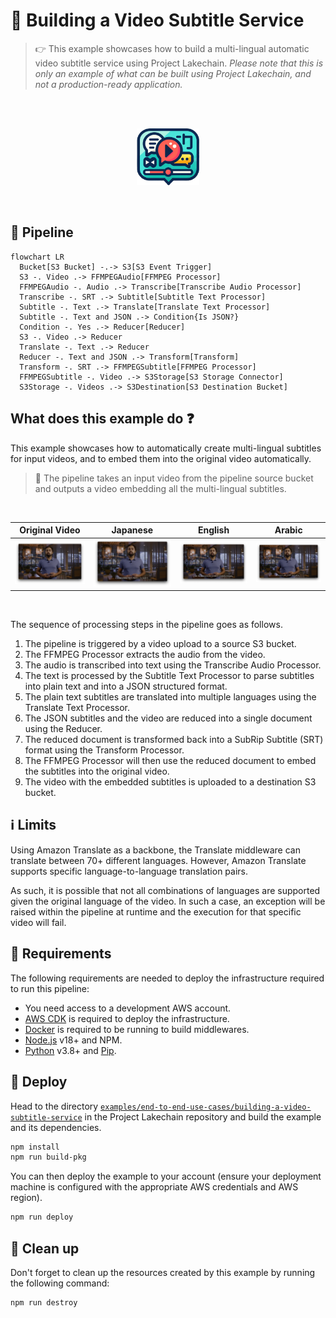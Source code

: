 # 💬 Building a Video Subtitle Service

> 👉 This example showcases how to build a multi-lingual automatic video subtitle service using Project Lakechain. _Please note that this is only an example of what can be built using Project Lakechain, and not a production-ready application._

<br />
<br />
<p align="center">
  <img width="100" src="../../../docs/src/assets/example-video-subtitle-service.png" />
</p>
<br />

## :dna: Pipeline

```mermaid
flowchart LR
  Bucket[S3 Bucket] -.-> S3[S3 Event Trigger]
  S3 -. Video .-> FFMPEGAudio[FFMPEG Processor]
  FFMPEGAudio -. Audio .-> Transcribe[Transcribe Audio Processor]
  Transcribe -. SRT .-> Subtitle[Subtitle Text Processor]
  Subtitle -. Text .-> Translate[Translate Text Processor]
  Subtitle -. Text and JSON .-> Condition{Is JSON?}
  Condition -. Yes .-> Reducer[Reducer]
  S3 -. Video .-> Reducer
  Translate -. Text .-> Reducer
  Reducer -. Text and JSON .-> Transform[Transform]
  Transform -. SRT .-> FFMPEGSubtitle[FFMPEG Processor]
  FFMPEGSubtitle -. Video .-> S3Storage[S3 Storage Connector]
  S3Storage -. Videos .-> S3Destination[S3 Destination Bucket]
```

## What does this example do ❓

This example showcases how to automatically create multi-lingual subtitles for input videos, and to embed them into the original video automatically.

> 💁 The pipeline takes an input video from the pipeline source bucket and outputs a video embedding all the multi-lingual subtitles.

<br />

| Original Video | Japanese | English | Arabic
| -------------- | -------- | ------- | ------
| ![Original Video](./assets/original.png) | ![Japanese](./assets/japanese.png) | ![English](./assets/english.png) | ![Arabic](./assets/arabic.png)

<br />

The sequence of processing steps in the pipeline goes as follows.

1. The pipeline is triggered by a video upload to a source S3 bucket.
2. The FFMPEG Processor extracts the audio from the video.
3. The audio is transcribed into text using the Transcribe Audio Processor.
4. The text is processed by the Subtitle Text Processor to parse subtitles into plain text and into a JSON structured format.
5. The plain text subtitles are translated into multiple languages using the Translate Text Processor.
6. The JSON subtitles and the video are reduced into a single document using the Reducer.
7. The reduced document is transformed back into a SubRip Subtitle (SRT) format using the Transform Processor.
8. The FFMPEG Processor will then use the reduced document to embed the subtitles into the original video.
9. The video with the embedded subtitles is uploaded to a destination S3 bucket.

## ℹ️ Limits

Using Amazon Translate as a backbone, the Translate middleware can translate between 70+ different languages. However, Amazon Translate supports specific language-to-language translation pairs.

As such, it is possible that not all combinations of languages are supported given the original language of the video. In such a case, an exception will be raised within the pipeline at runtime and the execution for that specific video will fail.

## 📝 Requirements

The following requirements are needed to deploy the infrastructure required to run this pipeline:

- You need access to a development AWS account.
- [AWS CDK](https://docs.aws.amazon.com/cdk/latest/guide/getting_started.html#getting_started_install) is required to deploy the infrastructure.
- [Docker](https://docs.docker.com/get-docker/) is required to be running to build middlewares.
- [Node.js](https://nodejs.org/en/download/) v18+ and NPM.
- [Python](https://www.python.org/downloads/) v3.8+ and [Pip](https://pip.pypa.io/en/stable/installation/).

## 🚀 Deploy

Head to the directory [`examples/end-to-end-use-cases/building-a-video-subtitle-service`](/examples/end-to-end-use-cases/building-a-video-subtitle-service) in the Project Lakechain repository and build the example and its dependencies.

```bash
npm install
npm run build-pkg
```

You can then deploy the example to your account (ensure your deployment machine is configured with the appropriate AWS credentials and AWS region).

```bash
npm run deploy
```

## 🧹 Clean up

Don't forget to clean up the resources created by this example by running the following command:

```bash
npm run destroy
```
